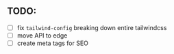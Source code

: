 ## TODO:

- [ ] fix `tailwind-config` breaking down entire tailwindcss
- [ ] move API to edge
- [ ] create meta tags for SEO
